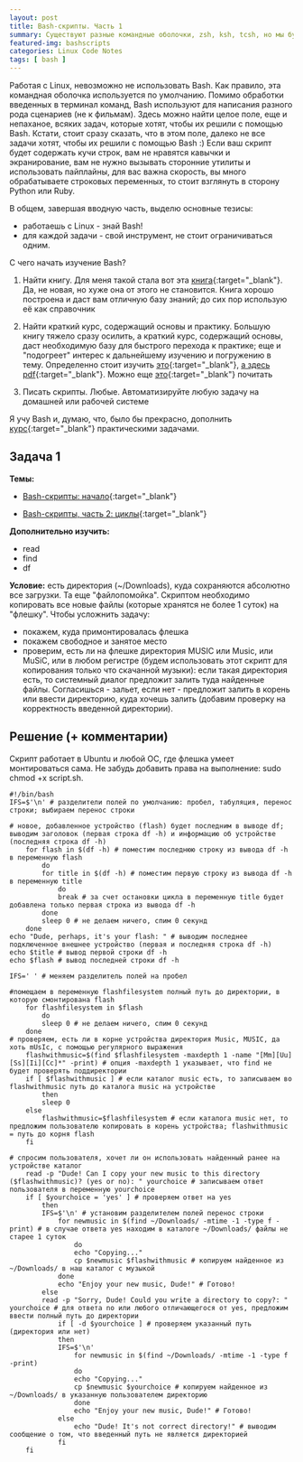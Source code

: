 ```yaml
---
layout: post
title: Bash-скрипты. Часть 1
summary: Существуют разные командные оболочки, zsh, ksh, tcsh, но мы будем учить bash. Последовательно. Разбавляя теорию практикой.
featured-img: bashscripts
categories: Linux Code Notes
tags: [ bash ]
---
```


Работая с Linux, невозможно не использовать Bash. Как правило, эта командная оболочка используется по умолчанию.
Помимо обработки введенных в терминал команд, Bash используют для написания разного рода сценариев (не к фильмам). Здесь можно найти целое поле, еще и непаханое, всяких задач, которые хотят, чтобы их решили с помощью Bash. 
Кстати, стоит сразу сказать, что в этом поле, далеко не все задачи хотят, чтобы их решили с помощью Bash :) 
Если ваш скрипт будет содержать кучи строк, вам не нравятся кавычки и экранирование, вам не нужно вызывать сторонние утилиты и использовать пайплайны, для вас важна скорость, вы много обрабатываете строковых переменных, то стоит взглянуть в сторону Python или Ruby.

В общем, завершая вводную часть, выделю основные тезисы:
* работаешь с Linux - знай Bash!
* для каждой задачи - свой инструмент, не стоит ограничиваться одним.

С чего начать изучение Bash? 
1. Найти книгу.
Для меня такой стала вот эта [книга](https://www.ozon.ru/context/detail/id/152987/){:target="_blank"}.
Да, не новая, но хуже она от этого не становится. Книга хорошо построена и даст вам отличную базу знаний; до сих пор использую её как справочник

2. Найти краткий курс, содержащий основы и практику.
Большую книгу тяжело сразу осилить, а краткий курс, содержащий основы, даст необходимую базу для быстрого перехода к практике; еще и "подогреет" интерес к дальнейшему изучению и погружению в тему.
Определенно стоит изучить [это](https://habr.com/company/ruvds/blog/325522/){:target="_blank"}, [а здесь pdf](https://habr.com/company/ruvds/blog/336764/){:target="_blank"}. 
Можно еще [это](https://www.opennet.ru/docs/RUS/bash_scripting_guide/){:target="_blank"} почитать

3. Писать скрипты.
Любые. Автоматизируйте любую задачу на домашней или рабочей системе

Я учу Bash и, думаю, что, было бы прекрасно, дополнить [курс](https://habr.com/company/ruvds/blog/336764/){:target="_blank"} практическими задачами.

## Задача 1
**Темы:** 
* [Bash-скрипты: начало](https://habr.com/company/ruvds/blog/325522/){:target="_blank"}
- [Bash-скрипты, часть 2: циклы](https://habr.com/company/ruvds/blog/325928/){:target="_blank"}

**Дополнительно изучить:**
- read
- find
- df

**Условие:** есть директория (~/Downloads), куда сохраняются абсолютно все загрузки. Та еще "файлопомойка". Скриптом необходимо копировать все новые файлы (которые хранятся не более 1 суток) на "флешку". 
Чтобы усложнить задачу:
* покажем, куда примонтировалась флешка
* покажем свободное и занятое место
* проверим, есть ли на флешке директория MUSIC или Music, или MuSiC, или в любом регистре (будем использовать этот скрипт для копирования только что скачанной музыки): если такая директория есть, то системный диалог предложит залить туда найденные файлы. Согласишься - зальет, если нет - предложит залить в корень или ввести директорию, куда хочешь залить (добавим проверку на корректность введенной директории).


## Решение (+ комментарии)
Скрипт работает в Ubuntu и любой ОС, где флешка умеет монтироваться сама.
Не забудь добавить права на выполнение: sudo chmod +x script.sh.

```
#!/bin/bash
IFS=$'\n' # разделители полей по умолчанию: пробел, табуляция, перенос строки; выбираем перенос строки

# новое, добавленное устройство (flash) будет последним в выводе df; выводим заголовок (первая строка df -h) и информацию об устройстве (последняя строка df -h)
	for flash in $(df -h) # поместим последнюю строку из вывода df -h в переменную flash
		do
		for title in $(df -h) # поместим первую строку из вывода df -h в переменную title
			do
			break # за счет остановки цикла в переменную title будет добавлена только первая строка из вывода df -h 
		done
		sleep 0 # не делаем ничего, спим 0 секунд
	done
echo "Dude, perhaps, it's your flash: " # выводим последнее подключенное внешнее устройство (первая и последняя строка df -h)
echo $title # вывод первой строки df -h
echo $flash # вывод последней строки df -h

IFS=' ' # меняем разделитель полей на пробел

#помещаем в переменную flashfilesystem полный путь до директории, в которую смонтирована flash
	for flashfilesystem in $flash 
		do
		sleep 0 # не делаем ничего, спим 0 секунд
	done
# проверяем, есть ли в корне устройства директория Music, MUSIC, да хоть mUsIc, с помощью регулярного выражения
	flashwithmusic=$(find $flashfilesystem -maxdepth 1 -name "[Mm][Uu][Ss][Ii][Cc]*" -print) # опция -maxdepth 1 указывает, что find не будет проверять поддиректории
	if [ $flashwithmusic ] # если каталог music есть, то записываем во flashwithmusic путь до каталога music на устройстве
		then
		sleep 0
	else
		flashwithmusic=$flashfilesystem # если каталога music нет, то предложим пользователю копировать в корень устройства; flashwithmusic = путь до корня flash
	fi
	
# спросим пользователя, хочет ли он использовать найденный ранее на устройстве каталог
	read -p "Dude! Can I copy your new music to this directory ($flashwithmusic)? (yes or no): " yourchoice # записываем ответ пользователя в переменную yourchoice
	if [ $yourchoice = 'yes' ] # проверяем ответ на yes
		then
		IFS=$'\n' # установим разделителем полей перенос строки
			for newmusic in $(find ~/Downloads/ -mtime -1 -type f -print) # в случае ответа yes находим в каталоге ~/Downloads/ файлы не старее 1 суток
				do
				echo "Copying..." 
				cp $newmusic $flashwithmusic # копируем найденное из ~/Downloads/ в наш каталог с музыкой
			done 
			echo "Enjoy your new music, Dude!" # Готово!
		else 
		read -p "Sorry, Dude! Could you write a directory to copy?: " yourchoice # для ответа no или любого отличающегося от yes, предложим ввести полный путь до директории
			if [ -d $yourchoice ] # проверяем указанный путь (директория или нет)
			then
			IFS=$'\n'
				for newmusic in $(find ~/Downloads/ -mtime -1 -type f -print)
				do
				echo "Copying..."
				cp $newmusic $yourchoice # копируем найденное из ~/Downloads/ в указанную пользователем директорию
				done 
				echo "Enjoy your new music, Dude!" # Готово!
			else
				echo "Dude! It's not correct directory!" # выводим сообщение о том, что введенный путь не является директорией
			fi
	fi
```
